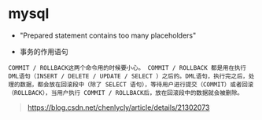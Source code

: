 

# mysql

* "Prepared statement contains too many placeholders"

* 事务的作用语句

```
COMMIT / ROLLBACK这两个命令用的时候要小心。 COMMIT / ROLLBACK 都是用在执行DML语句（INSERT / DELETE / UPDATE / SELECT ）之后的。DML语句，执行完之后，处理的数据，都会放在回滚段中（除了 SELECT 语句），等待用户进行提交（COMMIT）或者回滚（ROLLBACK），当用户执行 COMMIT / ROLLBACK后，放在回滚段中的数据就会被删除。

```
> https://blog.csdn.net/chenlycly/article/details/21302073
